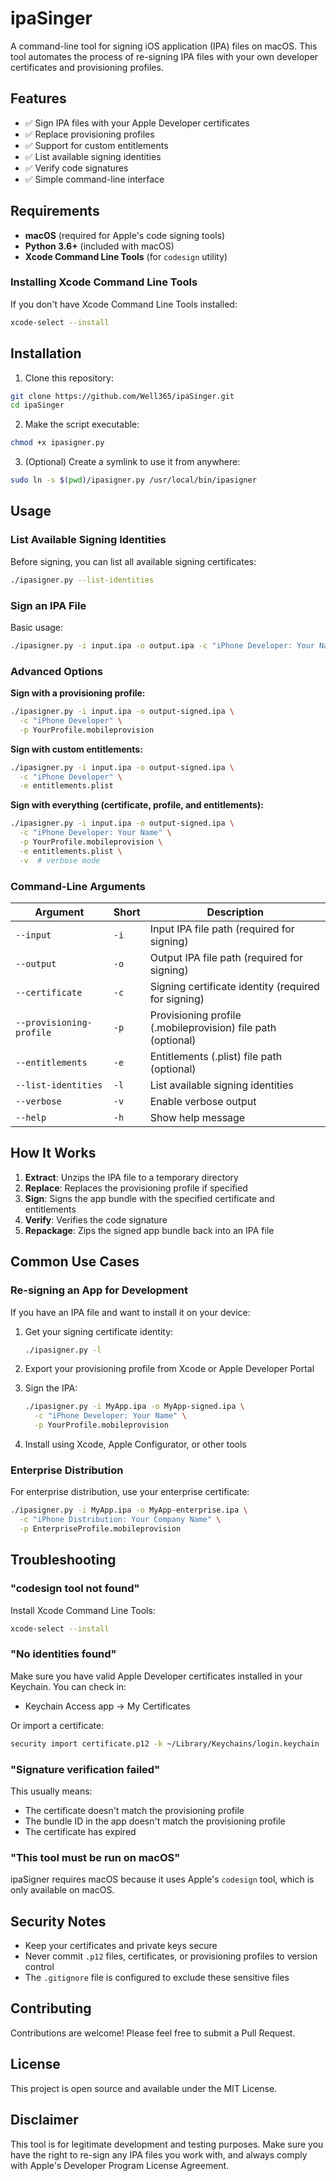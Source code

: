 # ipaSinger

A command-line tool for signing iOS application (IPA) files on macOS. This tool automates the process of re-signing IPA files with your own developer certificates and provisioning profiles.

## Features

- ✅ Sign IPA files with your Apple Developer certificates
- ✅ Replace provisioning profiles
- ✅ Support for custom entitlements
- ✅ List available signing identities
- ✅ Verify code signatures
- ✅ Simple command-line interface

## Requirements

- **macOS** (required for Apple's code signing tools)
- **Python 3.6+** (included with macOS)
- **Xcode Command Line Tools** (for `codesign` utility)

### Installing Xcode Command Line Tools

If you don't have Xcode Command Line Tools installed:

```bash
xcode-select --install
```

## Installation

1. Clone this repository:
```bash
git clone https://github.com/Well365/ipaSinger.git
cd ipaSinger
```

2. Make the script executable:
```bash
chmod +x ipasigner.py
```

3. (Optional) Create a symlink to use it from anywhere:
```bash
sudo ln -s $(pwd)/ipasigner.py /usr/local/bin/ipasigner
```

## Usage

### List Available Signing Identities

Before signing, you can list all available signing certificates:

```bash
./ipasigner.py --list-identities
```

### Sign an IPA File

Basic usage:

```bash
./ipasigner.py -i input.ipa -o output.ipa -c "iPhone Developer: Your Name (XXXXXXXXXX)"
```

### Advanced Options

**Sign with a provisioning profile:**

```bash
./ipasigner.py -i input.ipa -o output-signed.ipa \
  -c "iPhone Developer" \
  -p YourProfile.mobileprovision
```

**Sign with custom entitlements:**

```bash
./ipasigner.py -i input.ipa -o output-signed.ipa \
  -c "iPhone Developer" \
  -e entitlements.plist
```

**Sign with everything (certificate, profile, and entitlements):**

```bash
./ipasigner.py -i input.ipa -o output-signed.ipa \
  -c "iPhone Developer: Your Name" \
  -p YourProfile.mobileprovision \
  -e entitlements.plist \
  -v  # verbose mode
```

### Command-Line Arguments

| Argument | Short | Description |
|----------|-------|-------------|
| `--input` | `-i` | Input IPA file path (required for signing) |
| `--output` | `-o` | Output IPA file path (required for signing) |
| `--certificate` | `-c` | Signing certificate identity (required for signing) |
| `--provisioning-profile` | `-p` | Provisioning profile (.mobileprovision) file path (optional) |
| `--entitlements` | `-e` | Entitlements (.plist) file path (optional) |
| `--list-identities` | `-l` | List available signing identities |
| `--verbose` | `-v` | Enable verbose output |
| `--help` | `-h` | Show help message |

## How It Works

1. **Extract**: Unzips the IPA file to a temporary directory
2. **Replace**: Replaces the provisioning profile if specified
3. **Sign**: Signs the app bundle with the specified certificate and entitlements
4. **Verify**: Verifies the code signature
5. **Repackage**: Zips the signed app bundle back into an IPA file

## Common Use Cases

### Re-signing an App for Development

If you have an IPA file and want to install it on your device:

1. Get your signing certificate identity:
   ```bash
   ./ipasigner.py -l
   ```

2. Export your provisioning profile from Xcode or Apple Developer Portal

3. Sign the IPA:
   ```bash
   ./ipasigner.py -i MyApp.ipa -o MyApp-signed.ipa \
     -c "iPhone Developer: Your Name" \
     -p YourProfile.mobileprovision
   ```

4. Install using Xcode, Apple Configurator, or other tools

### Enterprise Distribution

For enterprise distribution, use your enterprise certificate:

```bash
./ipasigner.py -i MyApp.ipa -o MyApp-enterprise.ipa \
  -c "iPhone Distribution: Your Company Name" \
  -p EnterpriseProfile.mobileprovision
```

## Troubleshooting

### "codesign tool not found"

Install Xcode Command Line Tools:
```bash
xcode-select --install
```

### "No identities found"

Make sure you have valid Apple Developer certificates installed in your Keychain. You can check in:
- Keychain Access app → My Certificates

Or import a certificate:
```bash
security import certificate.p12 -k ~/Library/Keychains/login.keychain
```

### "Signature verification failed"

This usually means:
- The certificate doesn't match the provisioning profile
- The bundle ID in the app doesn't match the provisioning profile
- The certificate has expired

### "This tool must be run on macOS"

ipaSigner requires macOS because it uses Apple's `codesign` tool, which is only available on macOS.

## Security Notes

- Keep your certificates and private keys secure
- Never commit `.p12` files, certificates, or provisioning profiles to version control
- The `.gitignore` file is configured to exclude these sensitive files

## Contributing

Contributions are welcome! Please feel free to submit a Pull Request.

## License

This project is open source and available under the MIT License.

## Disclaimer

This tool is for legitimate development and testing purposes. Make sure you have the right to re-sign any IPA files you work with, and always comply with Apple's Developer Program License Agreement.
